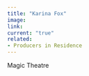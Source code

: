 ```yaml
---
title: "Karina Fox"
image: 
link: 
current: "true"
related:
- Producers in Residence
---
```


Magic Theatre

